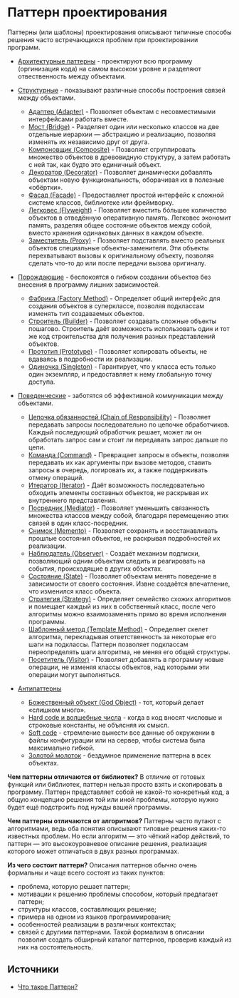# Паттерн проектирования
Паттерны (или шаблоны) проектирования описывают типичные способы решения часто встречающихся проблем при проектировании программ.
- [Архитектурные паттерны](https://github.com/DenDmitriev/iOS-Interview/blob/main/Паттерны/Aрхитектура.md) - проектируют всю программу (оргинизация кода) на самом высоком уровне и разделяют отвественность между объектами.
- [Структурные](#Структурные) - показывают различные способы построения связей между объектами.
  - [Адаптер (Adapter)](#Adapter) - Позволяет объектам с несовместимыми интерфейсами работать вместе.
  - [Мост (Bridge)](#Bridge) - Разделяет один или несколько классов на две отдельные иерархии — абстракцию и реализацию, позволяя изменять их независимо друг от друга.
  - [Компоновщик (Composite)](#Composite) - Позволяет сгруппировать множество объектов в древовидную структуру, а затем работать с ней так, как будто это единичный объект.
  - [Декоратор (Decorator)](#Decorator) - Позволяет динамически добавлять объектам новую функциональность, оборачивая их в полезные «обёртки».
  - [Фасад (Facade)](#Facade) - Предоставляет простой интерфейс к сложной системе классов, библиотеке или фреймворку.
  - [Легковес (Flyweight)](#Flyweight) - Позволяет вместить бóльшее количество объектов в отведённую оперативную память. Легковес экономит память, разделяя общее состояние объектов между собой, вместо хранения одинаковых данных в каждом объекте.
  - [Заместитель (Proxy)](#Proxy) - Позволяет подставлять вместо реальных объектов специальные объекты-заменители. Эти объекты перехватывают вызовы к оригинальному объекту, позволяя сделать что-то до или после передачи вызова оригиналу.


- [Порождающие](#Порождающие) - беспокоятся о гибком создании объектов без внесения в программу лишних зависимостей.
  - [Фабрика (Factory Method)](#Method) - Определяет общий интерфейс для создания объектов в суперклассе, позволяя подклассам изменять тип создаваемых объектов.
  - [Строитель (Builder)](#Builder) - Позволяет создавать сложные объекты пошагово. Строитель даёт возможность использовать один и тот же код строительства для получения разных представлений объектов.
  - [Прототип (Prototype)](#Prototype) - Позволяет копировать объекты, не вдаваясь в подробности их реализации.
  - [Одиночка (Singleton)](#Singleton) - Гарантирует, что у класса есть только один экземпляр, и предоставляет к нему глобальную точку доступа.

- [Поведенческие](#Поведенческие) - заботятся об эффективной коммуникации между объектами.
  - [Цепочка обязанностей (Chain of Responsibility)](#Chain-of-Responsibility) - Позволяет передавать запросы последовательно по цепочке обработчиков. Каждый последующий обработчик решает, может ли он обработать запрос сам и стоит ли передавать запрос дальше по цепи.
  - [Команда (Command)](#Command) - Превращает запросы в объекты, позволяя передавать их как аргументы при вызове методов, ставить запросы в очередь, логировать их, а также поддерживать отмену операций.
  - [Итератор (Iterator)](#Iterator) - Даёт возможность последовательно обходить элементы составных объектов, не раскрывая их внутреннего представления.
  - [Посредник (Mediator)](#Mediator) - Позволяет уменьшить связанность множества классов между собой, благодаря перемещению этих связей в один класс-посредник.
  - [Снимок (Memento)](#Memento) - Позволяет сохранять и восстанавливать прошлые состояния объектов, не раскрывая подробностей их реализации.
  - [Наблюдатель (Observer)](#Observer) - Создаёт механизм подписки, позволяющий одним объектам следить и реагировать на события, происходящие в других объектах.
  - [Состояние (State)](#State) - Позволяет объектам менять поведение в зависимости от своего состояния. Извне создаётся впечатление, что изменился класс объекта.
  - [Стратегия (Strategy)](#Strategy) - Определяет семейство схожих алгоритмов и помещает каждый из них в собственный класс, после чего алгоритмы можно взаимозаменять прямо во время исполнения программы.
  - [Шаблонный метод (Template Method)](#Template-Method) - Определяет скелет алгоритма, перекладывая ответственность за некоторые его шаги на подклассы. Паттерн позволяет подклассам переопределять шаги алгоритма, не меняя его общей структуры.
  - [Посетитель (Visitor)](#Visitor) - Позволяет добавлять в программу новые операции, не изменяя классы объектов, над которыми эти операции могут выполняться.

- [Антипаттерны](url)
  - [Божественный объект (God Object)](url) - тот, который делает «слишком много».
  - [Hard code и волшебные числа](url) - когда в код вносят числовые и строковые константы, не объясняя их смысл.
  - [Soft code](url) - стремление вынести все данные об окружении в файлы конфигурации или на сервер, чтобы система была максимально гибкой.
  - [Золотой молоток](url) - бездумное применение паттерна в всех объектах.
 

**Чем паттерны отличаются от библиотек?**
В отличие от готовых функций или библиотек, паттерн нельзя просто взять и скопировать в программу. Паттерн представляет собой не какой-то конкретный код, а общую концепцию решения той или иной проблемы, которую нужно будет ещё подстроить под нужды вашей программы.

**Чем паттерны отличаются от алгоритмов?**
Паттерны часто путают с алгоритмами, ведь оба понятия описывают типовые решения каких-то известных проблем. Но если алгоритм — это чёткий набор действий, то паттерн — это высокоуровневое описание решения, реализация которого может отличаться в двух разных программах.


**Из чего состоит паттерн?**
Описания паттернов обычно очень формальны и чаще всего состоят из таких пунктов:
- проблема, которую решает паттерн;
- мотивации к решению проблемы способом, который предлагает паттерн;
- структуры классов, составляющих решение;
- примера на одном из языков программирования;
- особенностей реализации в различных контекстах;
- связей с другими паттернами.
Такой формализм в описании позволил создать обширный каталог паттернов, проверив каждый из них на состоятельность.

## Источники
- [Что такое Паттерн?](#https://refactoring.guru/ru/design-patterns/what-is-pattern)
